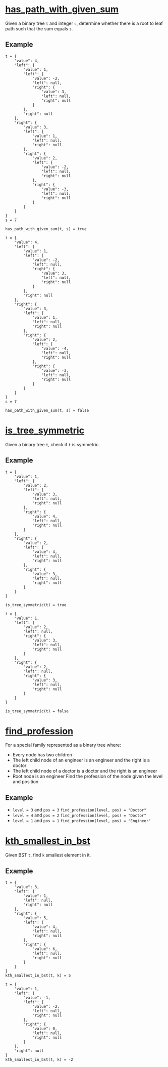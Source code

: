 # [has_path_with_given_sum](./has_path_with_given_sum.c)
Given a binary tree `t` and integer `s`, determine whether there is a root to leaf path such that the sum equals `s`.

## Example
```
t = {
    "value": 4,
    "left": {
        "value": 1,
        "left": {
            "value": -2,
            "left": null,
            "right": {
                "value": 3,
                "left": null,
                "right": null
            }
        },
        "right": null
    },
    "right": {
        "value": 3,
        "left": {
            "value": 1,
            "left": null,
            "right": null
        },
        "right": {
            "value": 2,
            "left": {
                "value": -2,
                "left": null,
                "right": null
            },
            "right": {
                "value": -3,
                "left": null,
                "right": null
            }
        }
    }
}
s = 7

has_path_with_given_sum(t, s) = true

t = {
    "value": 4,
    "left": {
        "value": 1,
        "left": {
            "value": -2,
            "left": null,
            "right": {
                "value": 3,
                "left": null,
                "right": null
            }
        },
        "right": null
    },
    "right": {
        "value": 3,
        "left": {
            "value": 1,
            "left": null,
            "right": null
        },
        "right": {
            "value": 2,
            "left": {
                "value": -4,
                "left": null,
                "right": null
            },
            "right": {
                "value": -3,
                "left": null,
                "right": null
            }
        }
    }
}
s = 7

has_path_with_given_sum(t, s) = false
```

# [is_tree_symmetric](./is_tree_symmetric.c)
Given a binary tree `t`, check if `t` is symmetric.

## Example
```
t = {
    "value": 1,
    "left": {
        "value": 2,
        "left": {
            "value": 3,
            "left": null,
            "right": null
        },
        "right": {
            "value": 4,
            "left": null,
            "right": null
        }
    },
    "right": {
        "value": 2,
        "left": {
            "value": 4,
            "left": null,
            "right": null
        },
        "right": {
            "value": 3,
            "left": null,
            "right": null
        }
    }
}

is_tree_symmetric(t) = true

t = {
    "value": 1,
    "left": {
        "value": 2,
        "left": null,
        "right": {
            "value": 3,
            "left": null,
            "right": null
        }
    },
    "right": {
        "value": 2,
        "left": null,
        "right": {
            "value": 3,
            "left": null,
            "right": null
        }
    }
}

is_tree_symmetric(t) = false
```

# [find_profession](./find_profession.c)
For a special family represented as a binary tree where:
* Every node has two children
* The left child node of an engineer is an engineer and the right is a doctor
* The left child node of a doctor is a doctor and the right is an engineer
* Root node is an engineer
Find the profession of the node given the level and position

## Example
* `level = 3` and `pos = 3` `find_profession(level, pos) = "Doctor"`
* `level = 4` and `pos = 2` `find_profession(level, pos) = "Doctor"`
* `level = 1` and `pos = 1` `find_profession(level, pos) = "Engineer"`

# [kth_smallest_in_bst](./kth_smallest_in_bst.c)
Given BST `t`, find `k` smallest element in it.

## Example
```
t = {
    "value": 3,
    "left": {
        "value": 1,
        "left": null,
        "right": null
    },
    "right": {
        "value": 5,
        "left": {
            "value": 4,
            "left": null,
            "right": null
        },
        "right": {
            "value": 6,
            "left": null,
            "right": null
        }
    }
}
kth_smallest_in_bst(t, k) = 5

t = {
    "value": 1,
    "left": {
        "value": -1,
        "left": {
            "value": -2,
            "left": null,
            "right": null
        },
        "right": {
            "value": 0,
            "left": null,
            "right": null
        }
    },
    "right": null
}
kth_smallest_in_bst(t, k) = -2
```
